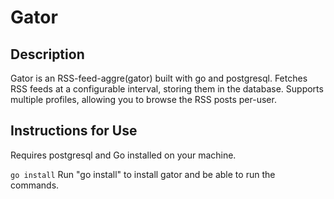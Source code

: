 # Gator
## Description
Gator is an RSS-feed-aggre(gator) built with go and postgresql. Fetches RSS feeds at a configurable interval, storing them in the database. Supports multiple profiles, allowing you to browse the RSS posts per-user. 

## Instructions for Use
Requires postgresql and Go installed on your machine. 

```go install```
Run "go install" to install gator and be able to run the commands. 


